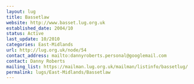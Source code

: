```yaml
---
layout: lug
title: Bassetlaw
website: http://www.basset.lug.org.uk
established_date: 2004/10
status: Active
last_update: 10/2010
categories: East-Midlands
url: http://lug.org.uk/node/54
contact_address: mailto:dannyroberts.personal@googlemail.com
contact: Danny Roberts
mailing_list: https://mailman.lug.org.uk/mailman/listinfo/bassetlug/
permalink: lugs/East-Midlands/Bassetlaw
---
```

